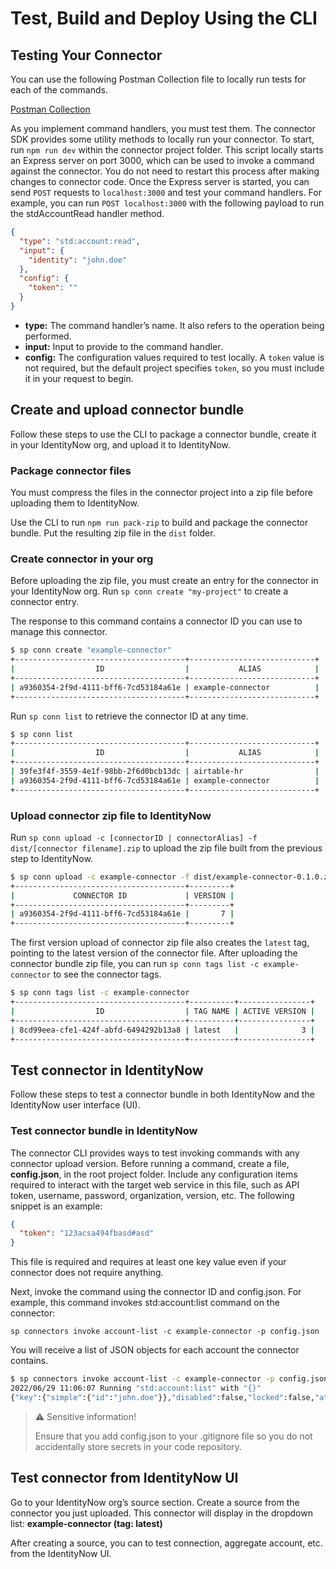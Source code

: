 # Test, Build and Deploy Using the CLI
## Testing Your Connector

You can use the following Postman Collection file to locally run tests for each of the commands.

[Postman Collection](../../../files/SaaS_Connectivity.postman_collection)

As you implement command handlers, you must test them. The connector SDK provides some utility methods to locally run your connector. To start, run ```npm run dev``` within the connector project folder. This script locally starts an Express server on port 3000, which can be used to invoke a command against the connector. You do not need to restart this process after making changes to connector code. Once the Express server is started, you can send ```POST``` requests to ```localhost:3000``` and test your command handlers. For example, you can run ```POST localhost:3000``` with the following payload to run the stdAccountRead handler method. 

```json
{
  "type": "std:account:read",
  "input": {
    "identity": "john.doe"
  },
  "config": {
    "token": ""
  }
}
```
- **type:** The command handler’s name. It also refers to the operation being performed.
- **input:** Input to provide to the command handler.
- **config:** The configuration values required to test locally. A ```token``` value is not required, but the default project specifies ```token```, so you must include it in your request to begin.

## Create and upload connector bundle
Follow these steps to use the CLI to package a connector bundle, create it in your IdentityNow org, and upload it to IdentityNow.
### Package connector files
You must compress the files in the connector project into a zip file before uploading them to IdentityNow.

Use the CLI to run ```npm run pack-zip``` to build and package the connector bundle. Put the resulting zip file in the ```dist``` folder.


### Create connector in your org
Before uploading the zip file, you must create an entry for the connector in your IdentityNow org. Run ```sp conn create "my-project"``` to create a connector entry.

The response to this command contains a connector ID you can use to manage this connector.

```bash
$ sp conn create "example-connector"
+--------------------------------------+----------------------------+
|                  ID                  |           ALIAS            |
+--------------------------------------+----------------------------+
| a9360354-2f9d-4111-bff6-7cd53184a61e | example-connector          |
+--------------------------------------+----------------------------+
```

Run ```sp conn list``` to retrieve the connector ID at any time.

```bash
$ sp conn list
+--------------------------------------+----------------------------+
|                  ID                  |           ALIAS            |
+--------------------------------------+----------------------------+
| 39fe3f4f-3559-4e1f-98bb-2f6d0bcb13dc | airtable-hr                |
| a9360354-2f9d-4111-bff6-7cd53184a61e | example-connector          |
+--------------------------------------+----------------------------+
```

### Upload connector zip file to IdentityNow
Run ```sp conn upload -c [connectorID | connectorAlias] -f dist/[connector filename].zip``` to upload the zip file built from the previous step to IdentityNow.

```bash
$ sp conn upload -c example-connector -f dist/example-connector-0.1.0.zip 
+--------------------------------------+---------+
|             CONNECTOR ID             | VERSION |
+--------------------------------------+---------+
| a9360354-2f9d-4111-bff6-7cd53184a61e |       7 |
+--------------------------------------+---------+
```


The first version upload of connector zip file also creates the ```latest``` tag, pointing to the latest version of the connector file. After uploading the connector bundle zip file, you can run ```sp conn tags list -c example-connector``` to see the connector tags.

```bash
$ sp conn tags list -c example-connector
+--------------------------------------+----------+----------------+
|                  ID                  | TAG NAME | ACTIVE VERSION |
+--------------------------------------+----------+----------------+
| 8cd99eea-cfe1-424f-abfd-6494292b13a8 | latest   |              3 |
+--------------------------------------+----------+----------------+
```

## Test connector in IdentityNow
Follow these steps to test a connector bundle in both IdentityNow and the IdentityNow user interface (UI). 

### Test connector bundle in IdentityNow
The connector CLI provides ways to test invoking commands with any connector upload version. Before running a command, create a file, **config.json**, in the root project folder. Include any configuration items required to interact with the target web service in this file, such as API token, username, password, organization, version, etc. The following snippet is an example:

```json
{
  "token": "123acsa494fbasd#asd"
}
```

This file is required and requires at least one key value even if your connector does not require anything.

Next, invoke the command using the connector ID and config.json. For example, this command invokes std:account:list command on the connector:

```sp connectors invoke account-list -c example-connector -p config.json```

You will receive a list of JSON objects for each account the connector contains. 

```bash
$ sp connectors invoke account-list -c example-connector -p config.json
2022/06/29 11:06:07 Running "std:account:list" with "{}"
{"key":{"simple":{"id":"john.doe"}},"disabled":false,"locked":false,"attributes":{"id":"john.doe","displayName":"John Doe","entitlements":["administrator","sailpoint"]}}
```

>⚠️ Sensitive information!
>
> Ensure that you add config.json to your .gitignore file so you do not accidentally store secrets in your code repository.

## Test connector from IdentityNow UI
Go to your IdentityNow org’s source section. Create a source from the connector you just uploaded. This connector will display in the dropdown list: **example-connector (tag: latest)**

After creating a source, you can to test connection, aggregate account, etc. from the IdentityNow UI.
